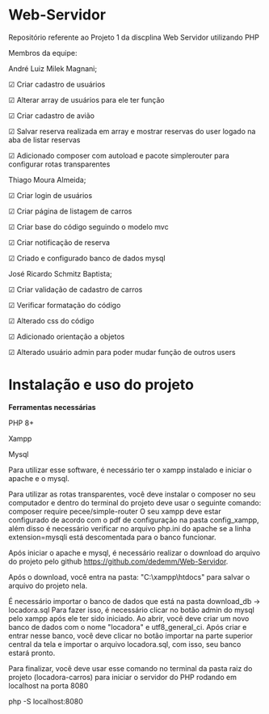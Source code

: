 # Web-Servidor

Repositório referente ao Projeto 1 da discplina Web Servidor utilizando PHP

Membros da equipe:

André Luiz Milek Magnani;

☑ Criar cadastro de usuários

☑ Alterar array de usuários para ele ter função

☑ Criar cadastro de avião

☑ Salvar reserva realizada em array e mostrar reservas do user logado na aba de listar reservas

☑ Adicionado composer com autoload e pacote simplerouter para configurar rotas transparentes

Thiago Moura Almeida;

☑ Criar login de usuários

☑ Criar página de listagem de carros

☑ Criar base do código seguindo o modelo mvc

☑ Criar notificação de reserva

☑ Criado e configurado banco de dados mysql

José Ricardo Schmitz Baptista;

☑ Criar validação de cadastro de carros

☑ Verificar formatação do código

☑ Alterado css do código

☑ Adicionado orientação a objetos

☑ Alterado usuário admin para poder mudar função de outros users

# **Instalação e uso do projeto**

**Ferramentas necessárias**

PHP 8+

Xampp

Mysql

Para utilizar esse software, é necessário ter o xampp instalado e iniciar o apache e o mysql.

Para utilizar as rotas transparentes, você deve instalar o composer no seu computador e dentro do terminal do projeto deve usar o seguinte comando: composer require pecee/simple-router
O seu xampp deve estar configurado de acordo com o pdf de configuração na pasta config_xampp, além disso é necessário verificar no arquivo php.ini do apache se a linha 
extension=mysqli
está descomentada para o banco funcionar.

Após iniciar o apache e mysql, é necessário realizar o download do arquivo do projeto pelo github https://github.com/dedemm/Web-Servidor.

Após o download, você entra na pasta: "C:\xampp\htdocs" para salvar o arquivo do projeto nela.

É necessário importar o banco de dados que está na pasta download_db -> locadora.sql
Para fazer isso, é necessário clicar no botão admin do mysql pelo xampp após ele ter sido iniciado.
Ao abrir, você deve criar um novo banco de dados com o nome "locadora" e utf8_general_ci.
Após criar e entrar nesse banco, você deve clicar no botão importar na parte superior central da tela e importar o arquivo locadora.sql, com isso, seu banco estará pronto.


Para finalizar, você deve usar esse comando no terminal da pasta raiz do projeto (locadora-carros) para iniciar o servidor do PHP rodando em localhost na porta 8080

php -S localhost:8080





